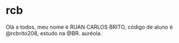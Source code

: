 # rcb
Olá a todos, meu nome é RUAN CARLOS BRITO, código de aluno é @rcbrito208, estudo na @BR. auréola.
